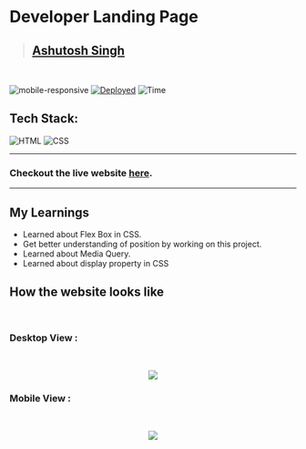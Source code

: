 # Developer Landing Page

> ## [Ashutosh Singh]()

<br/>

![mobile-responsive](https://img.shields.io/badge/Mobile%20Responsive-Yes-green)
[![Deployed](https://img.shields.io/badge/Deployed-Yes-green)](https://celebrated-pika-7b0296.netlify.app/)
![Time](https://img.shields.io/badge/Time%20Taken-3.5hrs-green)

## Tech Stack:

![HTML](https://img.shields.io/badge/html-3670A0?style=for-the-badge&logo=html5&logoColor=white)
![CSS](https://img.shields.io/badge/CSS-%234ea94b.svg?style=for-the-badge&logo=css3&logoColor=white)

---

### Checkout the live website [here](http://developer-page.vercel.app/).

---

## My Learnings

- Learned about Flex Box in CSS.
- Get better understanding of position by working on this project.
- Learned about Media Query.
- Learned about display property in CSS

## How the website looks like

<br>

### Desktop View :

<br>
<p align="center">
<img src="./images/laptop.gif" max-width=600px>
</p>

### Mobile View :

<br>
<p align="center">
<img src="./images/mobile.gif" max-width=400px>
</p>
